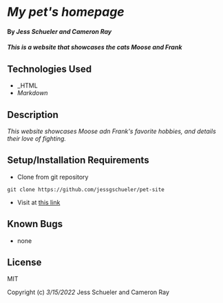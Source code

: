 # _My pet's homepage_

#### By _Jess Schueler and Cameron Ray_

#### _This is a website that showcases the cats Moose and Frank_

## Technologies Used

* _HTML
* _Markdown_

## Description

_This website showcases Moose adn Frank's favorite hobbies, and details their love of fighting._

## Setup/Installation Requirements

* Clone from git repository
```
git clone https://github.com/jessgschueler/pet-site
```
* Visit at [this link](https://jessgschueler.github.io/pet-site/)

## Known Bugs

* none

## License

MIT

Copyright (c) _3/15/2022_ Jess Schueler and Cameron Ray
